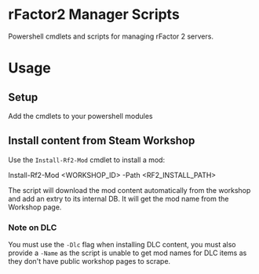 # rFactor2 Manager Scripts

Powershell cmdlets and scripts for managing rFactor 2 servers.


# Usage

## Setup

Add the cmdlets to your powershell modules 

## Install content from Steam Workshop

Use the `Install-Rf2-Mod` cmdlet to install a mod:

  Install-Rf2-Mod <WORKSHOP_ID> -Path <RF2_INSTALL_PATH>

The script will download the mod content automatically from the workshop and add an extry to its internal DB. It will get the mod name from the Workshop page.

### Note on DLC

You must use the `-Dlc` flag when installing DLC content, you must also provide a `-Name` as the script is unable to get mod names for DLC items as they don't
have public workshop pages to scrape.

